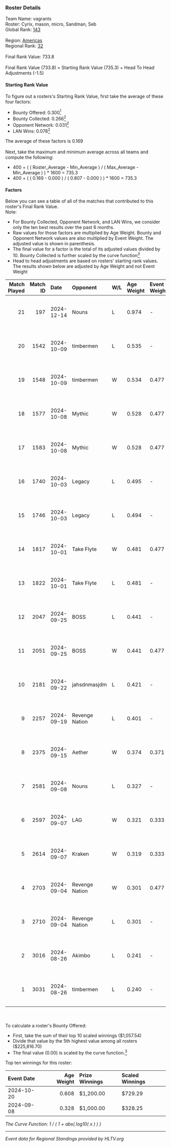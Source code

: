 ### Roster Details<br />
Team Name: vagrants<br />
Roster: Cyrix, mason, micro, Sandman, Seb<br />
Global Rank: [143](../../standings_global_2025_01_17.md)<br />
<br />
Region: [Americas]( ../../standings_americas_2025_01_17.md)<br />
Regional Rank: [32]( ../../standings_americas_2025_01_17.md)<br />
<br />
Final Rank Value:  733.8<br />
<br />
Final Rank Value (733.8) = Starting Rank Value (735.3) + Head To Head Adjustments (-1.5)<br />

#### Starting Rank Value<br />
To figure out a rosters's Starting Rank Value, first take the average of these four factors:<br />
- Bounty Offered: 0.300[<sup>1</sup>](#table2)
- Bounty Collected: 0.266[<sup>2</sup>](#table1)
- Opponent Network: 0.031[<sup>2</sup>](#table1)
- LAN Wins: 0.078[<sup>2</sup>](#table1)

The average of these factors is 0.169<br />
<br />
Next, take the maximum and minimum average across all teams and compute the following:<br />
- 400 + ( ( Roster_Average - Min_Average ) / ( Max_Average - Min_Average ) ) * 1600 = 735.3
- 400 + ( ( 0.169 - 0.000 ) / ( 0.807 - 0.000 ) ) * 1600 = 735.3


#### Factors<br />
Below you can see a table of all of the matches that contributed to this roster's Final Rank Value.<br />
Note:<br />

- For Bounty Collected, Opponent Network, and LAN Wins, we consider only the ten best results over the past 6 months.
- Raw values for those factors are multiplied by Age Weight. Bounty and Opponent Network values are also multiplied by Event Weight. The adjusted value is shown in parenthesis.
- The final value for a factor is the total of its adjusted values divided by 10. Bounty Collected is further scaled by the curve function[<sup>3</sup>](#curveFunction)
- Head to head adjustments are based on rosters' starting rank values. The results shown below are adjusted by Age Weight and not Event Weight
<span id="table1"></span><br />


| Match Played | Match ID | Date       | Opponent       | W/L | Age Weight | Event Weight | Bounty Collected | Opponent Network | LAN Wins  | H2H Adj. | Roster                            |
| -: | -: | :- | :- | :- | :- | :- | :- | :- | :- | -: | :- |
|           21 |      197 | 2024-12-14 | Nouns          | L   | 0.974      | -            | -                | -                | -         |    -3.79 | Cyrix, mason, micro, Sandman, Seb |
|           20 |     1542 | 2024-10-09 | timbermen      | L   | 0.535      | -            | -                | -                | -         |    -5.80 | Cyrix, DJF, Sandman, Seb, Tender  |
|           19 |     1548 | 2024-10-09 | timbermen      | W   | 0.534      | 0.477        | 0.030 (0.008)    | 0.366 (0.093)    | 0 (0.000) |    11.32 | Cyrix, DJF, Sandman, Seb, Tender  |
|           18 |     1577 | 2024-10-08 | Mythic         | W   | 0.528      | 0.477        | 0.000 (0.000)    | 0.095 (0.024)    | 0 (0.000) |     4.63 | Cyrix, DJF, Sandman, Seb, Tender  |
|           17 |     1583 | 2024-10-08 | Mythic         | W   | 0.528      | 0.477        | 0.000 (0.000)    | 0.095 (0.024)    | 0 (0.000) |     4.80 | Cyrix, DJF, Sandman, Seb, Tender  |
|           16 |     1740 | 2024-10-03 | Legacy         | L   | 0.495      | -            | -                | -                | -         |    -1.73 | Cyrix, DJF, Sandman, Seb, Tender  |
|           15 |     1746 | 2024-10-03 | Legacy         | L   | 0.494      | -            | -                | -                | -         |    -1.75 | Cyrix, DJF, Sandman, Seb, Tender  |
|           14 |     1817 | 2024-10-01 | Take Flyte     | W   | 0.481      | 0.477        | 0.003 (0.001)    | 0.228 (0.052)    | 0 (0.000) |     8.20 | Cyrix, DJF, Sandman, Seb, Tender  |
|           13 |     1822 | 2024-10-01 | Take Flyte     | L   | 0.481      | -            | -                | -                | -         |    -7.10 | Cyrix, DJF, Sandman, Seb, Tender  |
|           12 |     2047 | 2024-09-25 | BOSS           | L   | 0.441      | -            | -                | -                | -         |    -1.86 | Andrew, Cyrix, DJF, Sandman, Seb  |
|           11 |     2051 | 2024-09-25 | BOSS           | W   | 0.441      | 0.477        | 0.042 (0.009)    | 0.421 (0.089)    | 0 (0.000) |    12.20 | Andrew, Cyrix, DJF, Sandman, Seb  |
|           10 |     2181 | 2024-09-22 | jahsdnmasjdm   | L   | 0.421      | -            | -                | -                | -         |   -10.11 | Andrew, Cyrix, DJF, Sandman, Seb  |
|            9 |     2257 | 2024-09-19 | Revenge Nation | L   | 0.401      | -            | -                | -                | -         |    -7.24 | Andrew, Cyrix, DJF, Sandman, Seb  |
|            8 |     2375 | 2024-09-15 | Aether         | W   | 0.374      | 0.371        | 0.000 (0.000)    | 0.063 (0.009)    | 0 (0.000) |     2.40 | Andrew, Cyrix, DJF, Sandman, Seb  |
|            7 |     2581 | 2024-09-08 | Nouns          | L   | 0.327      | -            | -                | -                | -         |    -1.09 | Cyrix, DJF, Sandman, Seb, Wolffe  |
|            6 |     2597 | 2024-09-07 | LAG            | W   | 0.321      | 0.333        | 0.000 (0.000)    | 0.016 (0.002)    | 1 (0.321) |     1.55 | Cyrix, DJF, Sandman, Seb, Wolffe  |
|            5 |     2614 | 2024-09-07 | Kraken         | W   | 0.319      | 0.333        | 0.000 (0.000)    | 0.000 (0.000)    | 1 (0.319) |     1.38 | Cyrix, DJF, Sandman, Seb, Wolffe  |
|            4 |     2703 | 2024-09-04 | Revenge Nation | W   | 0.301      | 0.477        | 0.004 (0.001)    | 0.145 (0.021)    | 0 (0.000) |     4.33 | Cyrix, DJF, Sandman, Seb, Wolffe  |
|            3 |     2710 | 2024-09-04 | Revenge Nation | L   | 0.301      | -            | -                | -                | -         |    -5.26 | Cyrix, DJF, Sandman, Seb, Wolffe  |
|            2 |     3016 | 2024-08-26 | Akimbo         | L   | 0.241      | -            | -                | -                | -         |    -4.13 | Cyrix, DJF, Sandman, Seb, Wolffe  |
|            1 |     3031 | 2024-08-26 | timbermen      | L   | 0.240      | -            | -                | -                | -         |    -2.41 | Cyrix, DJF, Sandman, Seb, Wolffe  |

<br />
<span id="table2"></span><br />
To calculate a roster's Bounty Offered:<br />

- First, take the sum of their top 10 scaled winnings ($1,057.54)
- Divide that value by the 5th highest value among all rosters ($225,816.70)
- The final value (0.00) is scaled by the curve function.[<sup>3</sup>](#curveFunction)

Top ten winnings for this roster:<br />

| Event Date | Age Weight | Prize Winnings | Scaled Winnings |
| :- | -: | :- | :- |
| 2024-10-20 |      0.608 | $1,200.00      | $729.29         |
| 2024-09-08 |      0.328 | $1,000.00      | $328.25         |


<span id="curveFunction"></span>_The Curve Function: 1 / ( 1 + abs( log10( x ) ) )_<br />

---
_Event data for Regional Standings provided by HLTV.org_<br />
